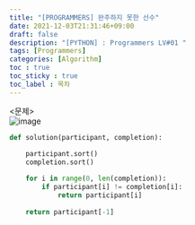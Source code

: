 ```yaml
---
title: "[PROGRAMMERS] 완주하지 못한 선수"
date: 2021-12-03T21:31:46+09:00
draft: false
description: "[PYTHON] : Programmers LV#01 "
tags: [Programmers]
categories: [Algorithm]
toc : true
toc_sticky : true
toc_label : 목차
---
```


<문제> </br>
![image](https://user-images.githubusercontent.com/61037197/147883865-fb7d67af-0d52-4218-a625-5973f47bfb9d.png)


```PYTHON
def solution(participant, completion):
    
    participant.sort()
    completion.sort()

    for i in range(0, len(completion)):
        if participant[i] != completion[i]:
            return participant[i]
            
    return participant[-1]
```
